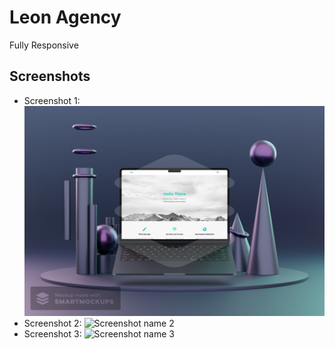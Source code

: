 # Leon Agency

Fully Responsive

## Screenshots

- Screenshot 1: ![Laptop](ScreenShots/Laptop.jpg)
- Screenshot 2: ![Screenshot name 2](screenshot-2-file.png)
- Screenshot 3: ![Screenshot name 3](screenshot-3-file.png)
